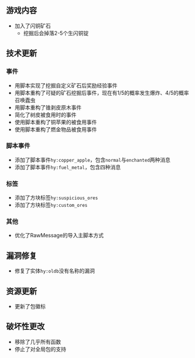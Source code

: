 ## 游戏内容
- 加入了闪铜矿石
    - 挖掘后会掉落2-5个生闪铜锭

## 技术更新

### 事件

- 用脚本实现了挖掘自定义矿石后奖励经验事件
- 用脚本重构了可疑的矿石挖掘后事件，现在有1/5的概率发生爆炸、4/5的概率召唤蠹虫
- 用脚本重构了锥剥皮原木事件
- 简化了树皮被食用时的事件
- 使用脚本重构了铜苹果的被食用事件
- 使用脚本重构了燃金物品被食用事件

### 脚本事件

- 添加了脚本事件`hy:copper_apple`，包含`normal`与`enchanted`两种消息
- 添加了脚本事件`hy:fuel_metal`，包含四种消息

### 标签

- 添加了方块标签`hy:suspicious_ores`
- 添加了方块标签`hy:custom_ores`

### 其他

- 优化了RawMessage的导入主脚本方式

## 漏洞修复

- 修复了实体`hy:oldb`没有名称的漏洞

## 资源更新

- 更新了包徽标

## 破坏性更改

- 移除了几乎所有函数
- 停止了对全局包的支持
